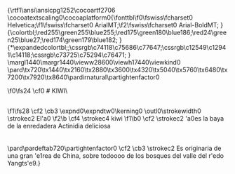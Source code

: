 {\rtf1\ansi\ansicpg1252\cocoartf2706
\cocoatextscaling0\cocoaplatform0{\fonttbl\f0\fswiss\fcharset0 Helvetica;\f1\fswiss\fcharset0 ArialMT;\f2\fswiss\fcharset0 Arial-BoldMT;
}
{\colortbl;\red255\green255\blue255;\red175\green180\blue186;\red24\green25\blue27;\red174\green179\blue182;
}
{\*\expandedcolortbl;;\cssrgb\c74118\c75686\c77647;\cssrgb\c12549\c12941\c14118;\cssrgb\c73725\c75294\c76471;
}
\margl1440\margr1440\vieww28600\viewh17440\viewkind0
\pard\tx720\tx1440\tx2160\tx2880\tx3600\tx4320\tx5040\tx5760\tx6480\tx7200\tx7920\tx8640\pardirnatural\partightenfactor0

\f0\fs24 \cf0 # KIWI\
##
\f1\fs28 \cf2 \cb3 \expnd0\expndtw0\kerning0
\outl0\strokewidth0 \strokec2 El\'a0
\f2\b \cf4 \strokec4 kiwi
\f1\b0 \cf2 \strokec2 \'a0es la baya de la enredadera Actinidia deliciosa\
\
\
\pard\pardeftab720\partightenfactor0
\cf2 \cb3 \strokec2 Es originaria de una gran \'e1rea de China, sobre todoooo de los bosques del valle del r\'edo Yangts\'e9.}